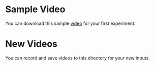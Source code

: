 # Sample Video
You can download this sample [video](https://drive.google.com/file/d/1Sv2QgkeujUf7jY_NWREh5F_0fVq9jxQ-/view?usp=sharing) for your first experiment.

# New Videos
You can record and save videos to this directory for your new inputs.